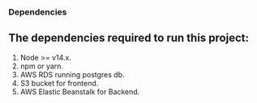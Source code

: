 ### Dependencies

## The dependencies required to run this project:

1. Node >= v14.x.
2. npm or yarn.
3. AWS RDS running postgres db.
4. S3 bucket for frontend.
5. AWS Elastic Beanstalk for Backend.

